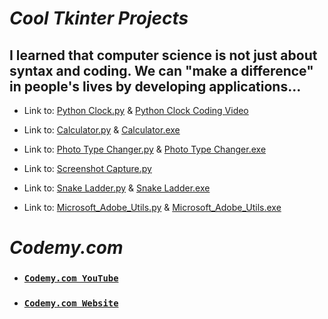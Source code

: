 # *Cool Tkinter Projects*

## I learned that computer science is not just about syntax and coding. We can "make a difference" in people's lives by developing applications...

* Link to: [Python Clock.py](https://github.com/Keshav-Abhishek-Hyper-Shroud/Cool_Tkinter_Projects/blob/master/PythonClock.py) & [Python Clock Coding Video](https://youtu.be/j-ZG7eh8JLw)

* Link to: [Calculator.py](https://github.com/Keshav-Abhishek-Hyper-Shroud/Cool_Tkinter_Projects/blob/master/Calculator/Python%20Calculator.py) & [Calculator.exe](https://drive.google.com/file/d/180k4q43OOeMZLclWBD9qUb_rf9LHDGR6/view?usp=sharing)

* Link to: [Photo Type Changer.py](https://github.com/Keshav-Abhishek-Hyper-Shroud/Cool_Tkinter_Projects/blob/master/Photo%20Type%20Changer.py) & [Photo Type Changer.exe](https://drive.google.com/file/d/1sa0hpIMbWGrNbuxem_TZ-HekbQFvdx4Q/view?usp=sharing)

* Link to: [Screenshot Capture.py](https://github.com/Keshav-Abhishek-Hyper-Shroud/Cool_Tkinter_Projects/blob/master/ScreenShot%20Capture.py)

* Link to: [Snake Ladder.py](https://github.com/Keshav-Abhishek-Hyper-Shroud/Cool_Tkinter_Projects/blob/master/Snake%20Ladder.py) & [Snake Ladder.exe](https://drive.google.com/file/d/11y4BeQq2ISwu5X3DctqE2_Z5uV7TCy15/view?usp=sharing)

* Link to: [Microsoft_Adobe_Utils.py](https://github.com/Keshav-Abhishek-Hyper-Shroud/Cool_Tkinter_Projects/blob/master/Microsoft_Adobe_Utils.py) & [Microsoft_Adobe_Utils.exe](https://drive.google.com/file/d/1bmUiISNc33EWn8lXFAx6tipN7PPL-tKA/view?usp=sharing)

#
# *Codemy.com*

* ### [`Codemy.com YouTube`](https://www.youtube.com/channel/UCFB0dxMudkws1q8w5NJEAmw)
* ### [`Codemy.com Website`](https://codemy.com/)
